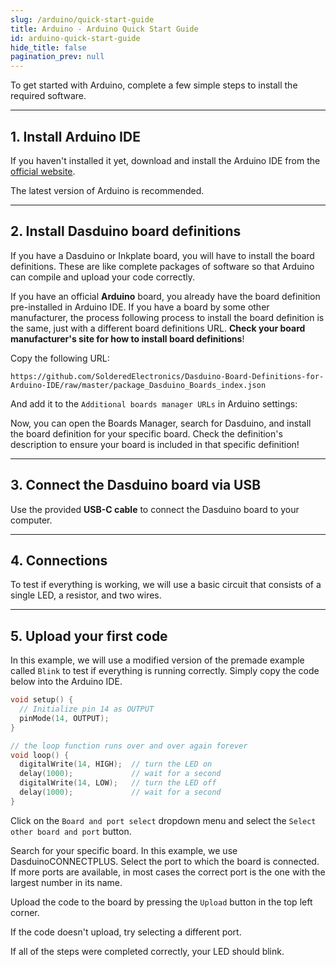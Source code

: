```yaml
---
slug: /arduino/quick-start-guide
title: Arduino - Arduino Quick Start Guide
id: arduino-quick-start-guide
hide_title: false
pagination_prev: null
---
```


To get started with Arduino, complete a few simple steps to install the required software.

---

## 1. Install Arduino IDE
If you haven't installed it yet, download and install the Arduino IDE from the [official website](https://www.arduino.cc/en/software).

<InfoBox>The latest version of Arduino is recommended.</InfoBox> 

<CenteredImage src="/img/arduino/quick-start-guide/ide_download.jpg" alt="Download options for the latest release" caption="Download options for the latest release" width="600px"/>

<CenteredImage src="/img/arduino/quick-start-guide/ide.jpg" alt="Arduino IDE 2.0" caption="Arduino IDE 2.0" width="600px"/>

---

## 2. Install Dasduino board definitions

If you have a Dasduino or Inkplate board, you will have to install the board definitions. These are like complete packages of software so that Arduino can compile and upload your code correctly.

<InfoBox>If you have an official **Arduino** board, you already have the board definition pre-installed in Arduino IDE. If you have a board by some other manufacturer, the process following process to install the board definition is the same, just with a different board definitions URL. **Check your board manufacturer's site for how to install board definitions**!</InfoBox>

Copy the following URL:
```
https://github.com/SolderedElectronics/Dasduino-Board-Definitions-for-Arduino-IDE/raw/master/package_Dasduino_Boards_index.json
```
And add it to the `Additional boards manager URLs` in Arduino settings:

<CenteredImage src="/img/arduino/quick-start-guide/ide_preferences.jpg" alt="Arduino IDE 2.0" caption="Arduino IDE 2.0" width="600px"/>
<CenteredImage src="/img/arduino/quick-start-guide/preferences.jpg" alt="Preferences menu in settings" caption="Preferences menu in settings" width="600px"/>
<CenteredImage src="/img/arduino/quick-start-guide/additional_boards_manager.jpg" alt="Adding the Dasduino boards link to Arduino IDE" caption="Adding the Dasduino boards link to Arduino IDE" width="600px"/>

Now, you can open the Boards Manager, search for Dasduino, and install the board definition for your specific board. Check the definition's description to ensure your board is included in that specific definition!

<CenteredImage src="/img/arduino/quick-start-guide/boards_manager.jpg" alt="Adding Dasduino boards to Arduino IDE" caption="Adding Dasduino boards to Arduino IDE" width="600px"/>

---

## 3. Connect the Dasduino board via USB
Use the provided **USB-C cable** to connect the Dasduino board to your computer.

<CenteredImage src="/img/arduino/quick-start-guide/usb_connection.png" alt="Connection via USB" caption="Connection via USB" width="600px"/>

---

## 4. Connections
To test if everything is working, we will use a basic circuit that consists of a single LED, a resistor, and two wires.

<CenteredImage src="/img/arduino/quick-start-guide/circuit.png" alt="Wiring example" caption="Wiring example" width="600px"/>

---

## 5. Upload your first code
In this example, we will use a modified version of the premade example called `Blink` to test if everything is running correctly. Simply copy the code below into the Arduino IDE.

```cpp
void setup() {
  // Initialize pin 14 as OUTPUT
  pinMode(14, OUTPUT);
}

// the loop function runs over and over again forever
void loop() {
  digitalWrite(14, HIGH);  // turn the LED on
  delay(1000);             // wait for a second
  digitalWrite(14, LOW);   // turn the LED off
  delay(1000);             // wait for a second
}
```

Click on the `Board and port select` dropdown menu and select the `Select other board and port` button.

<CenteredImage src="/img/arduino/quick-start-guide/board_select.jpg" alt="Board select dropdown menu" caption="Board select dropdown menu" width="600px"/>

Search for your specific board. In this example, we use DasduinoCONNECTPLUS. Select the port to which the board is connected. If more ports are available, in most cases the correct port is the one with the largest number in its name.

<CenteredImage src="/img/arduino/quick-start-guide/select_board_and_port.jpg" alt="Board and Port selection" caption="Board and Port selection" width="600px"/>

Upload the code to the board by pressing the `Upload` button in the top left corner.

<CenteredImage src="/img/arduino/quick-start-guide/upload_button.jpg" alt="Upload code button" caption="Upload code button" width="600px"/>

<InfoBox>If the code doesn't upload, try selecting a different port.</InfoBox>

If all of the steps were completed correctly, your LED should blink.

<!-- <CenteredImage src="/img/arduino/quick-start-guide/led_blinking.gif" alt="Upload code button" caption="Blinking LED" width="600px"/> -->